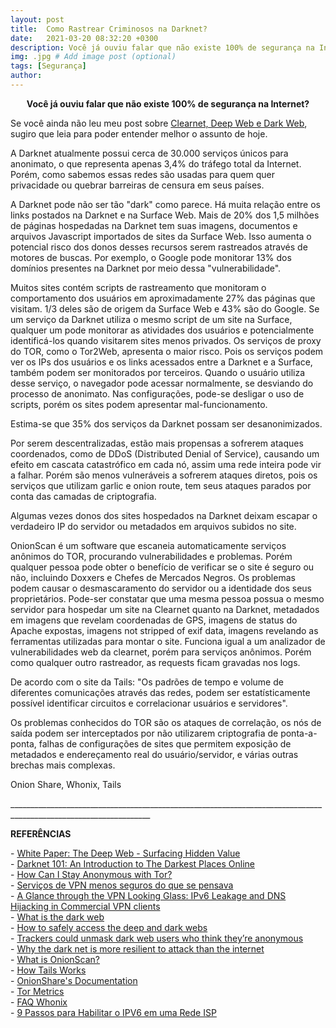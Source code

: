 ```yaml
---
layout: post
title:  Como Rastrear Criminosos na Darknet?
date:   2021-03-20 08:32:20 +0300
description: Você já ouviu falar que não existe 100% de segurança na Internet? # Add post description (optional)
img: .jpg # Add image post (optional)
tags: [Segurança]
author:
---
```

<center><strong>Você já ouviu falar que não existe 100% de segurança na Internet?</strong></center> 

<p>Se você ainda não leu meu post sobre <a href="https://escapethex.netlify.app/deep-e-dark-web/">Clearnet, Deep Web e Dark Web</a>, sugiro que leia para poder entender melhor o assunto de hoje.</p>

<p>A Darknet atualmente possui cerca de 30.000 serviços únicos para anonimato, o que representa apenas 3,4% do tráfego total da Internet. Porém, como sabemos essas redes são usadas para quem quer privacidade ou quebrar barreiras de censura em seus países.<br>

A Darknet pode não ser tão "dark" como parece. Há muita relação entre os links postados na Darknet e na Surface Web. Mais de 20% dos 1,5 milhões de páginas hospedadas na Darknet tem suas imagens, documentos e arquivos Javascript importados de sites da Surface Web.
Isso aumenta o potencial risco dos donos desses recursos serem rastreados através de motores de buscas. Por exemplo, o Google pode monitorar 13% dos domínios presentes na Darknet por meio dessa "vulnerabilidade".

Muitos sites contém scripts de rastreamento que monitoram o comportamento dos usuários em aproximadamente 27% das páginas que visitam. 1/3 deles são de origem da Surface Web e 43% são do Google.
Se um serviço da Darknet utiliza o mesmo script de um site na Surface, qualquer um pode monitorar as atividades dos usuários e potencialmente identificá-los quando visitarem sites menos privados.
Os serviços de proxy do TOR, como o Tor2Web, apresenta o maior risco. Pois os serviços podem ver os IPs dos usuários e os links acessados entre a Darknet e a Surface, também podem ser monitorados por terceiros. Quando o usuário utiliza desse serviço, o navegador pode acessar normalmente, se desviando do processo de anonimato.
Nas configurações, pode-se desligar o uso de scripts, porém os sites podem apresentar mal-funcionamento.

Estima-se que 35% dos serviços da Darknet possam ser desanonimizados.

Por serem descentralizadas, estão mais propensas a sofrerem ataques coordenados, como de DDoS (Distributed Denial of Service), causando um efeito em cascata catastrófico em cada nó, assim uma rede inteira pode vir a falhar.
Porém são menos vulneráveis a sofrerem ataques diretos, pois os serviços que utilizam garlic e onion route, tem seus ataques parados por conta das camadas de criptografia.

Algumas vezes donos dos sites hospedados na Darknet deixam escapar o verdadeiro IP do servidor ou metadados em arquivos subidos no site.

OnionScan é um software que escaneia automaticamente serviços anônimos do TOR, procurando vulnerabilidades e problemas. Porém qualquer pessoa pode obter o benefício de verificar se o site é seguro ou não, incluindo Doxxers e Chefes de Mercados Negros.
Os problemas podem causar o desmascaramento do servidor ou a identidade dos seus proprietários.
Pode-ser constatar que uma mesma pessoa possua o mesmo servidor para hospedar um site na Clearnet quanto na Darknet, metadados em imagens que revelam coordenadas de GPS, imagens de status do Apache expostas, imagens not stripped of exif data, imagens revelando as ferramentas utilizadas para montar o site.
Funciona igual a um analizador de vulnerabilidades web da clearnet, porém para serviços anônimos.
Porém como qualquer outro rastreador, as requests ficam gravadas nos logs.

De acordo com o site da Tails: "Os padrões de tempo e volume de diferentes comunicações através das redes, podem ser estatísticamente possível identificar circuitos e correlacionar usuários e servidores".


Os problemas conhecidos do TOR são os ataques de correlação, os nós de saída podem ser interceptados por não utilizarem criptografia de ponta-a-ponta, falhas de configurações de sites que permitem exposição de metadados e endereçamento real do usuário/servidor, e várias outras brechas mais complexas.</p> 
Onion Share, Whonix, Tails




<p>_________________________________________________________________________________________________________________</p>
<p><b>REFERÊNCIAS</b></p>
<p>- <a href="https://quod.lib.umich.edu/j/jep/3336451.0007.104?view=text;rgn=main">White Paper: The Deep Web - Surfacing Hidden Value</a><br>
- <a href="https://blog.radware.com/security/2016/04/darknet-101/">Darknet 101: An Introduction to The Darkest Places Online</a><br>
- <a href="https://lifehacker.com/how-can-i-stay-anonymous-with-tor-1498876762">How Can I Stay Anonymous with Tor?</a><br>
- <a href="https://www.computerworld.com.pt/2015/07/02/servicos-de-vpn-menos-seguros-do-que-se-pensava/">Serviços de VPN menos seguros do que se pensava</a><br>
- <a href="https://sciendo.com/article/10.1515/popets-2015-0006">A Glance through the VPN Looking Glass: IPv6 Leakage and DNS Hijacking in Commercial VPN clients</a><br>
- <a href="https://us.norton.com/internetsecurity-emerging-threats-what-is-the-deep-dark-web-30sectech.html">What is the dark web</a><br>
- <a href="https://us.norton.com/internetsecurity-how-to-how-can-i-access-the-deep-web.html">How to safely access the deep and dark webs</a><br>
- <a href="https://www.newscientist.com/article/2126472-trackers-could-unmask-dark-web-users-who-think-theyre-anonymous/">Trackers could unmask dark web users who think they’re anonymous</a><br>
- <a href="https://www.newscientist.com/article/2123354-why-the-dark-net-is-more-resilient-to-attack-than-the-internet/">Why the dark net is more resilient to attack than the internet</a><br>
- <a href="https://github.com/s-rah/onionscan">What is OnionScan?</a><br>
- <a href="https://tails.boum.org/about/index.en.html">How Tails Works</a><br>
- <a href="https://docs.onionshare.org/2.3.1/en/">OnionShare's Documentation</a><br>
- <a href="https://metrics.torproject.org/hidserv-dir-onions-seen.html">Tor Metrics</a><br>
- <a href="https://www.whonix.org/wiki/FAQ">FAQ Whonix</a><br>
- <a href="https://www.ispblog.com.br/2018/05/02/9-passos-para-habilitar-o-ipv6-em-uma-rede-isp/">9 Passos para Habilitar o IPV6 em uma Rede ISP</a><br>
 
